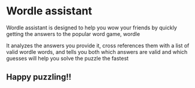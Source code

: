 # Wordle assistant

Wordle assistant is designed to help you wow your friends by quickly getting the answers to the popular word game, wordle 

It analyzes the answers you provide it, cross references them with a list of valid wordle words, and tells you both which answers are valid and which guesses will help you solve the puzzle the fastest

## Happy puzzling!! 
